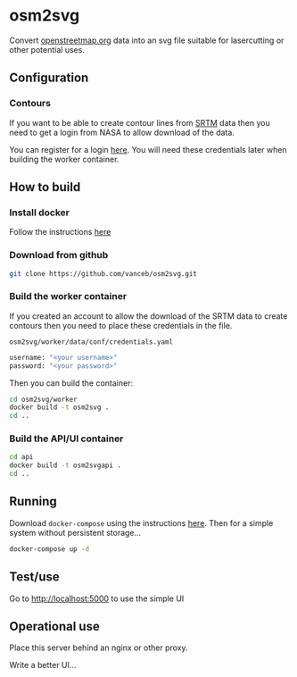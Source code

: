 # osm2svg

Convert [openstreetmap.org](https://openstreetmap.org) data into an svg file suitable for lasercutting or other potential uses.

## Configuration

### Contours

If you want to be able to create contour lines from [SRTM](https://www.usgs.gov/centers/eros/science/usgs-eros-archive-digital-elevation-shuttle-radar-topography-mission-srtm-1-arc?qt-science_center_objects=0#qt-science_center_objects) data then you need to get a login from NASA to allow download of the data.

You can register for a login [here](https://urs.earthdata.nasa.gov/users).  You will need these credentials later when building the worker container.

## How to build

### Install docker

Follow the instructions [here](https://docs.docker.com/engine/install/)

### Download from github

~~~sh
git clone https://github.com/vanceb/osm2svg.git
~~~

### Build the worker container

If you created an account to allow the download of the SRTM data to create contours then you need to place these credentials in the file.

`osm2svg/worker/data/conf/credentials.yaml`

~~~sh
username: "<your username>"
password: "<your password>"
~~~

Then you can build the container:

~~~sh
cd osm2svg/worker
docker build -t osm2svg .
cd ..
~~~

### Build the API/UI container

~~~sh
cd api
docker build -t osm2svgapi .
cd ..
~~~

## Running

Download `docker-compose` using the instructions [here](https://docs.docker.com/compose/install/).  Then for a simple system without persistent storage...

~~~sh
docker-compose up -d
~~~

## Test/use

Go to [http://localhost:5000](http://localhost:5000) to use the simple UI

## Operational use

Place this server behind an nginx or other proxy.

Write a better UI...
